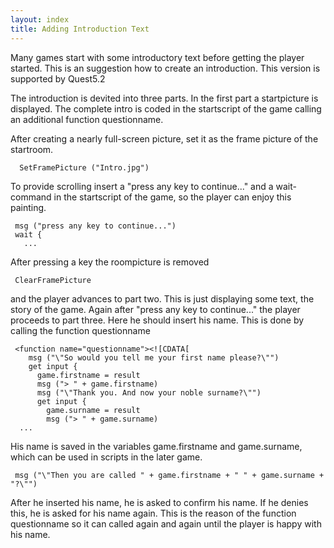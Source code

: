 ```yaml
---
layout: index
title: Adding Introduction Text
---
```


Many games start with some introductory text before getting the player started. This is an suggestion how to create an introduction. This version is supported by Quest5.2

The introduction is devited into three parts. In the first part a startpicture is displayed. The complete intro is coded in the startscript of the game calling an additional function questionname.

After creating a nearly full-screen picture, set it as the frame picture of the startroom.

     
      SetFramePicture ("Intro.jpg")
      

To provide scrolling insert a "press any key to continue..." and a wait-command in the startscript of the game, so the player can enjoy this painting.

     msg ("press any key to continue...")
     wait {
       ...
       

After pressing a key the roompicture is removed

     ClearFramePicture

and the player advances to part two. This is just displaying some text, the story of the game. Again after "press any key to continue..." the player proceeds to part three. Here he should insert his name. This is done by calling the function questionname

     <function name="questionname"><![CDATA[
        msg ("\"So would you tell me your first name please?\"")
        get input {
          game.firstname = result
          msg ("> " + game.firstname)
          msg ("\"Thank you. And now your noble surname?\"")
          get input {
            game.surname = result
            msg ("> " + game.surname)
      ...

His name is saved in the variables game.firstname and game.surname, which can be used in scripts in the later game.

     msg ("\"Then you are called " + game.firstname + " " + game.surname + "?\"")

After he inserted his name, he is asked to confirm his name. If he denies this, he is asked for his name again. This is the reason of the function questionname so it can called again and again until the player is happy with his name.
